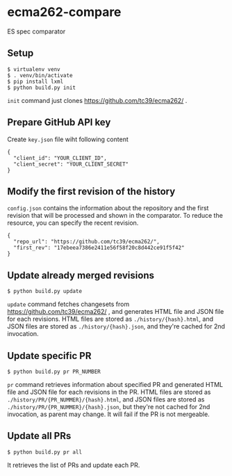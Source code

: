 # ecma262-compare
ES spec comparator

## Setup

```
$ virtualenv venv
$ . venv/bin/activate
$ pip install lxml
$ python build.py init
```

`init` command just clones https://github.com/tc39/ecma262/ .

## Prepare GitHub API key

Create `key.json` file wiht following content

```
{
  "client_id": "YOUR_CLIENT_ID",
  "client_secret": "YOUR_CLIENT_SECRET"
}
```

## Modify the first revision of the history

`config.json` contains the information about the repository and the first revision that will be processed and shown in the comparator.
To reduce the resource, you can specify the recent revision.

```
{
  "repo_url": "https://github.com/tc39/ecma262/",
  "first_rev": "17ebeea7386e2411e56f58f20c8d442ce91f5f42"
}
```

## Update already merged revisions

```
$ python build.py update
```

`update` command fetches changesets from https://github.com/tc39/ecma262/ , and  generates HTML file and JSON file for each revisions.
HTML files are stored as `./history/{hash}.html`, and JSON files are stored as `./history/{hash}.json`, and they're cached for 2nd invocation.

## Update specific PR

```
$ python build.py pr PR_NUMBER
```

`pr` command retrieves information about specified PR and generated HTML file and JSON file for each revisions in the PR.
HTML files are stored as `./history/PR/{PR_NUMMER}/{hash}.html`, and JSON files are stored as `./history/PR/{PR_NUMMER}/{hash}.json`, but they're not cached for 2nd invocation, as parent may change.
It will fail if the PR is not mergeable.

## Update all PRs

```
$ python build.py pr all
```

It retrieves the list of PRs and update each PR.
